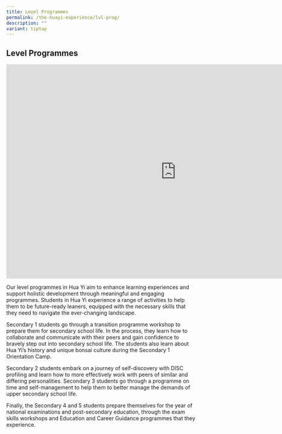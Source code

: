 ```yaml
---
title: Level Programmes
permalink: /the-huayi-experience/lvl-prog/
description: ""
variant: tiptap
---
```

<h2>Level Programmes</h2>
<div class="iframe-wrapper">
<iframe height="569" width="900" allowfullscreen="true" frameborder="0" src="https://docs.google.com/presentation/d/e/2PACX-1vS152hZ20s8RZ5aZ113Tj-xbecU824XPXisCQmOBsyb71i1tUPnAvznl6LteFIixrosY2TxXKS5sFsq/pubembed?start=false&amp;loop=false&amp;delayms=3000"></iframe>
</div>
<p>Our level programmes in Hua Yi aim to enhance learning experiences and
support holistic development through meaningful and engaging programmes.
Students in Hua Yi experience a range of activities to help them to be
future-ready leaners, equipped with the necessary skills that they need
to navigate the ever-changing landscape.</p>
<p>Secondary 1 students go through a transition programme workshop to prepare
them for secondary school life. In the process, they learn how to collaborate
and communicate with their peers and gain confidence to bravely step out
into secondary school life. The students also learn about Hua Yi’s history
and unique bonsai culture during the Secondary 1 Orientation Camp.</p>
<p>Secondary 2 students embark on a journey of self-discovery with DISC profiling
and learn how to more effectively work with peers of similar and differing
personalities. Secondary 3 students go through a programme on time and
self-management to help them to better manage the demands of upper secondary
school life.</p>
<p>Finally, the Secondary 4 and 5 students prepare themselves for the year
of national examinations and post-secondary education, through the exam
skills workshops and Education and Career Guidance programmes that they
experience.</p>
<p></p>